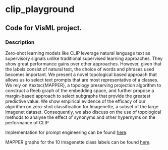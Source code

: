 # clip_playground
## Code for VisML project. 

### Description

Zero-shot learning models like CLIP leverage natural language text as supervisory signals unlike traditional supervised learning approaches. They show great performance gains over other approaches. However, given that the labels consist of natural text, the choice of words and phrases used becomes important. We present a novel topological based approach that allows us to select text prompts that are most representative of a classes. We rely on \textsc{MAPPER}, a topology preserving projection algorithm to construct a Reeb graph of the embedding space, and further propose a margin-based approach to select subgraphs that provide the greatest predictive value. We show empirical evidence of the efficacy of our algorithm on zero-shot classification for Imagenette, a subset of the large Imagenet dataset. Consequently, we also discuss on the use of topological methods to analyse the effect of synonyms and other hypernyms on the performance of CLIP. 


Implementation for prompt engineering can be found [here](https://github.com/ameya005/clip_playground/blob/main/CLIP/prompt_analysis-imagenette.ipynb).

MAPPER graphs for the 10 Imagenette class labels can be found [here](https://github.com/ameya005/clip_playground/tree/main/CLIP/result_html_files).
